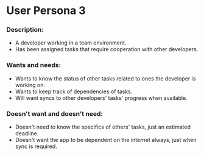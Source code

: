 # User Persona 3
### Description:
- A developer working in a team environment.  
- Has been assigned tasks that require cooperation with other developers.
### Wants and needs:
- Wants to know the status of other tasks related to ones the developer is working on.
- Wants to keep track of dependencies of tasks.
- Will want syncs to other developers' tasks' progress when available.
### Doesn't want and doesn't need:
- Doesn't need to know the specifics of others' tasks, just an estimated deadline.
- Doesn't want the app to be dependent on the internet always, just when sync is required.
